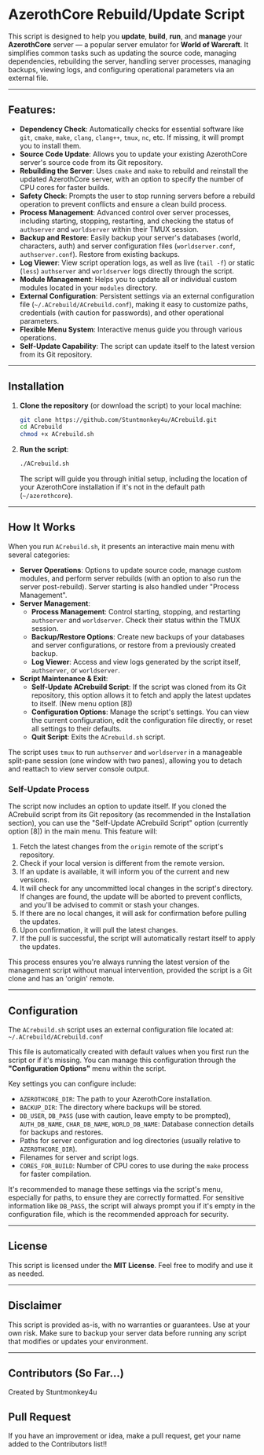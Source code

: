 # AzerothCore Rebuild/Update Script

This script is designed to help you **update**, **build**, **run**, and **manage** your **AzerothCore** server — a popular server emulator for **World of Warcraft**. It simplifies common tasks such as updating the source code, managing dependencies, rebuilding the server, handling server processes, managing backups, viewing logs, and configuring operational parameters via an external file.

---

## Features:
- **Dependency Check**: Automatically checks for essential software like `git`, `cmake`, `make`, `clang`, `clang++`, `tmux`, `nc`, etc. If missing, it will prompt you to install them.
- **Source Code Update**: Allows you to update your existing AzerothCore server's source code from its Git repository.
- **Rebuilding the Server**: Uses `cmake` and `make` to rebuild and reinstall the updated AzerothCore server, with an option to specify the number of CPU cores for faster builds.
- **Safety Check**: Prompts the user to stop running servers before a rebuild operation to prevent conflicts and ensure a clean build process.
- **Process Management**: Advanced control over server processes, including starting, stopping, restarting, and checking the status of `authserver` and `worldserver` within their TMUX session.
- **Backup and Restore**: Easily backup your server's databases (world, characters, auth) and server configuration files (`worldserver.conf`, `authserver.conf`). Restore from existing backups.
- **Log Viewer**: View script operation logs, as well as live (`tail -f`) or static (`less`) `authserver` and `worldserver` logs directly through the script.
- **Module Management**: Helps you to update all or individual custom modules located in your `modules` directory.
- **External Configuration**: Persistent settings via an external configuration file (`~/.ACrebuild/ACrebuild.conf`), making it easy to customize paths, credentials (with caution for passwords), and other operational parameters.
- **Flexible Menu System**: Interactive menus guide you through various operations.
- **Self-Update Capability**: The script can update itself to the latest version from its Git repository.

---

## Installation

1.  **Clone the repository** (or download the script) to your local machine:
    ```bash
    git clone https://github.com/Stuntmonkey4u/ACrebuild.git
    cd ACrebuild
    chmod +x ACrebuild.sh
    ```
2.  **Run the script**:
    ```bash
    ./ACrebuild.sh
    ```
    The script will guide you through initial setup, including the location of your AzerothCore installation if it's not in the default path (`~/azerothcore`).

---

## How It Works

When you run `ACrebuild.sh`, it presents an interactive main menu with several categories:

-   **Server Operations**: Options to update source code, manage custom modules, and perform server rebuilds (with an option to also run the server post-rebuild). Server starting is also handled under "Process Management".
-   **Server Management**:
    -   **Process Management**: Control starting, stopping, and restarting `authserver` and `worldserver`. Check their status within the TMUX session.
    -   **Backup/Restore Options**: Create new backups of your databases and server configurations, or restore from a previously created backup.
    -   **Log Viewer**: Access and view logs generated by the script itself, `authserver`, or `worldserver`.
-   **Script Maintenance & Exit**:
    -   **Self-Update ACrebuild Script**: If the script was cloned from its Git repository, this option allows it to fetch and apply the latest updates to itself. (New menu option [8])
    -   **Configuration Options**: Manage the script's settings. You can view the current configuration, edit the configuration file directly, or reset all settings to their defaults.
    -   **Quit Script**: Exits the `ACrebuild.sh` script.

The script uses `tmux` to run `authserver` and `worldserver` in a manageable split-pane session (one window with two panes), allowing you to detach and reattach to view server console output.

### Self-Update Process
The script now includes an option to update itself. If you cloned the ACrebuild script from its Git repository (as recommended in the Installation section), you can use the "Self-Update ACrebuild Script" option (currently option [8]) in the main menu. This feature will:
1. Fetch the latest changes from the `origin` remote of the script's repository.
2. Check if your local version is different from the remote version.
3. If an update is available, it will inform you of the current and new versions.
4. It will check for any uncommitted local changes in the script's directory. If changes are found, the update will be aborted to prevent conflicts, and you'll be advised to commit or stash your changes.
5. If there are no local changes, it will ask for confirmation before pulling the updates.
6. Upon confirmation, it will pull the latest changes.
7. If the pull is successful, the script will automatically restart itself to apply the updates.

This process ensures you're always running the latest version of the management script without manual intervention, provided the script is a Git clone and has an 'origin' remote.

---

## Configuration

The `ACrebuild.sh` script uses an external configuration file located at:
`~/.ACrebuild/ACrebuild.conf`

This file is automatically created with default values when you first run the script or if it's missing. You can manage this configuration through the **"Configuration Options"** menu within the script.

Key settings you can configure include:

-   `AZEROTHCORE_DIR`: The path to your AzerothCore installation.
-   `BACKUP_DIR`: The directory where backups will be stored.
-   `DB_USER`, `DB_PASS` (use with caution, leave empty to be prompted), `AUTH_DB_NAME`, `CHAR_DB_NAME`, `WORLD_DB_NAME`: Database connection details for backups and restores.
-   Paths for server configuration and log directories (usually relative to `AZEROTHCORE_DIR`).
-   Filenames for server and script logs.
-   `CORES_FOR_BUILD`: Number of CPU cores to use during the `make` process for faster compilation.

It's recommended to manage these settings via the script's menu, especially for paths, to ensure they are correctly formatted. For sensitive information like `DB_PASS`, the script will always prompt you if it's empty in the configuration file, which is the recommended approach for security.

---

## License

This script is licensed under the **MIT License**. Feel free to modify and use it as needed.

---

## Disclaimer

This script is provided as-is, with no warranties or guarantees. Use at your own risk. Make sure to backup your server data before running any script that modifies or updates your environment.

---

## Contributors (So Far...)

Created by Stuntmonkey4u

## Pull Request

If you have an improvement or idea, make a pull request, get your name added to the Contributors list!!
